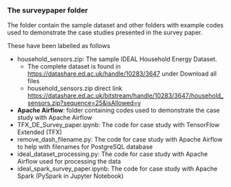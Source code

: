 ### The surveypaper folder
The folder contain the sample dataset and other folders with example codes used to demonstrate the case studies presented in the survey paper.

These have been labelled as follows
*   household_sensors.zip: The sample IDEAL Household Energy Dataset.
    *  The complete dataset is found in https://datashare.ed.ac.uk/handle/10283/3647 under Download all files
    *  household_sensors.zip direct link <br> https://datashare.ed.ac.uk/bitstream/handle/10283/3647/household_sensors.zip?sequence=25&isAllowed=y
*   **Apache Airflow**: folder containing codes used to demonstrate the case study with Apache Airflow
*   TFX_DE_Survey_paper.ipynb: The code for case study with TensorFlow Extended (TFX)
*   remove_dash_filename.py: The code for case study with Apache Airflow to help with filenames for PostgreSQL database
*   ideal_dataset_processing.py: The code for case study with Apache Airflow used for processing the data
*   ideal_spark_survey_paper.ipynb: The code for case study with Apache Spark (PySpark in Jupyter Notebook)
